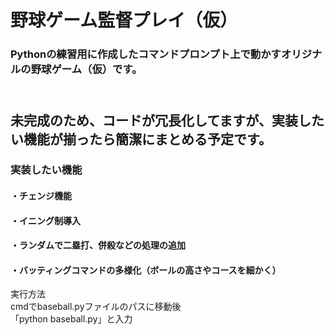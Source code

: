 # 野球ゲーム監督プレイ（仮）

### Pythonの練習用に作成したコマンドプロンプト上で動かすオリジナルの野球ゲーム（仮）です。
<br>未完成のため、コードが冗長化してますが、実装したい機能が揃ったら簡潔にまとめる予定です。
------------------------------------------------------------------
### 実装したい機能
#### ・チェンジ機能
#### ・イニング制導入
#### ・ランダムで二塁打、併殺などの処理の追加
#### ・バッティングコマンドの多様化（ボールの高さやコースを細かく）

実行方法<br>
cmdでbaseball.pyファイルのパスに移動後<br>
「python baseball.py」と入力
